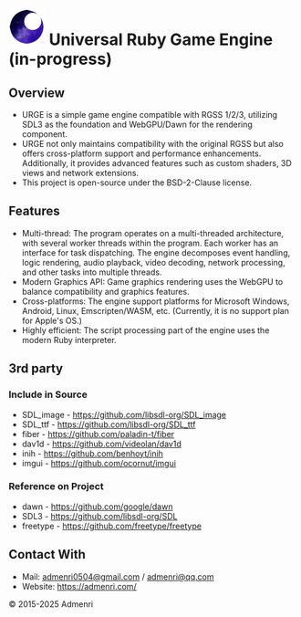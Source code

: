 ﻿# ![Logo](app/resources/rgu_favicon_64.png) Universal Ruby Game Engine (in-progress)

## Overview

 - URGE is a simple game engine compatible with RGSS 1/2/3, utilizing SDL3 as the foundation and WebGPU/Dawn for the rendering component.  
 - URGE not only maintains compatibility with the original RGSS but also offers cross-platform support and performance enhancements. Additionally, it provides advanced features such as custom shaders, 3D views and network extensions.  
 - This project is open-source under the BSD-2-Clause license.  

## Features

- Multi-thread: The program operates on a multi-threaded architecture, with several worker threads within the program. Each worker has an interface for task dispatching. The engine decomposes event handling, logic rendering, audio playback, video decoding, network processing, and other tasks into multiple threads.  
- Modern Graphics API: Game graphics rendering uses the WebGPU to balance compatibility and graphics features.  
- Cross-platforms: The engine support platforms for Microsoft Windows, Android, Linux, Emscripten/WASM, etc. (Currently, it is no support plan for Apple's OS.)  
- Highly efficient: The script processing part of the engine uses the modern Ruby interpreter.  

## 3rd party

### Include in Source
- SDL_image - https://github.com/libsdl-org/SDL_image  
- SDL_ttf - https://github.com/libsdl-org/SDL_ttf  
- fiber - https://github.com/paladin-t/fiber  
- dav1d - https://github.com/videolan/dav1d  
- inih - https://github.com/benhoyt/inih  
- imgui - https://github.com/ocornut/imgui

### Reference on Project
- dawn - https://github.com/google/dawn  
- SDL3 - https://github.com/libsdl-org/SDL  
- freetype - https://github.com/freetype/freetype  

## Contact With

- Mail: admenri0504@gmail.com / admenri@qq.com  
- Website: https://admenri.com/  

© 2015-2025 Admenri
